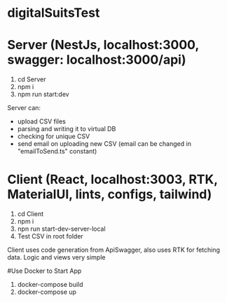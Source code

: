 # digitalSuitsTest

# Server (NestJs, localhost:3000, swagger: localhost:3000/api)
1. cd Server
2. npm i
3. npm run start:dev

Server can:
- upload CSV files 
- parsing and writing it to virtual DB
- checking for unique CSV
- send email on uploading new CSV (email can be changed in "emailToSend.ts" constant)

# Client (React, localhost:3003, RTK, MaterialUI, lints, configs, tailwind)
1. cd Client
2. npm i
3. npn run start-dev-server-local
4. Test CSV in root folder

Client uses code generation from ApiSwagger, also uses RTK for fetching data.
Logic and views very simple

#Use Docker to Start App
1. docker-compose build
2. docker-compose up
